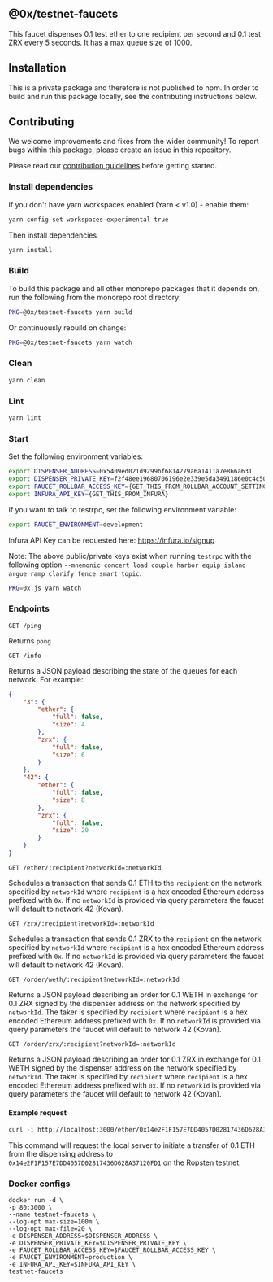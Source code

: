 ## @0x/testnet-faucets

This faucet dispenses 0.1 test ether to one recipient per second and 0.1 test ZRX every 5 seconds. It has a max queue size of 1000.

## Installation

This is a private package and therefore is not published to npm. In order to build and run this package locally, see the contributing instructions below.

## Contributing

We welcome improvements and fixes from the wider community! To report bugs within this package, please create an issue in this repository.

Please read our [contribution guidelines](../../CONTRIBUTING.md) before getting started.

### Install dependencies

If you don't have yarn workspaces enabled (Yarn < v1.0) - enable them:

```bash
yarn config set workspaces-experimental true
```

Then install dependencies

```bash
yarn install
```

### Build

To build this package and all other monorepo packages that it depends on, run the following from the monorepo root directory:

```bash
PKG=@0x/testnet-faucets yarn build
```

Or continuously rebuild on change:

```bash
PKG=@0x/testnet-faucets yarn watch
```

### Clean

```bash
yarn clean
```

### Lint

```bash
yarn lint
```

### Start

Set the following environment variables:

```bash
export DISPENSER_ADDRESS=0x5409ed021d9299bf6814279a6a1411a7e866a631
export DISPENSER_PRIVATE_KEY=f2f48ee19680706196e2e339e5da3491186e0c4c5030670656b0e0164837257d
export FAUCET_ROLLBAR_ACCESS_KEY={GET_THIS_FROM_ROLLBAR_ACCOUNT_SETTINGS}
export INFURA_API_KEY={GET_THIS_FROM_INFURA}
```

If you want to talk to testrpc, set the following environment variable:

```bash
export FAUCET_ENVIRONMENT=development
```

Infura API Key can be requested here: https://infura.io/signup

Note: The above public/private keys exist when running `testrpc` with the following option `--mnemonic concert load couple harbor equip island argue ramp clarify fence smart topic`.

```bash
PKG=0x.js yarn watch
```

### Endpoints

`GET /ping`

Returns `pong`

`GET /info`

Returns a JSON payload describing the state of the queues for each network. For example:

```json
{
    "3": {
        "ether": {
            "full": false,
            "size": 4
        },
        "zrx": {
            "full": false,
            "size": 6
        }
    },
    "42": {
        "ether": {
            "full": false,
            "size": 8
        },
        "zrx": {
            "full": false,
            "size": 20
        }
    }
}
```

`GET /ether/:recipient?networkId=:networkId`

Schedules a transaction that sends 0.1 ETH to the `recipient` on the network specified by `networkId` where `recipient` is a hex encoded Ethereum address prefixed with `0x`. If no `networkId` is provided via query parameters the faucet will default to network 42 (Kovan).

`GET /zrx/:recipient?networkId=:networkId`

Schedules a transaction that sends 0.1 ZRX to the `recipient` on the network specified by `networkId` where `recipient` is a hex encoded Ethereum address prefixed with `0x`. If no `networkId` is provided via query parameters the faucet will default to network 42 (Kovan).

`GET /order/weth/:recipient?networkId=:networkId`

Returns a JSON payload describing an order for 0.1 WETH in exchange for 0.1 ZRX signed by the dispenser address on the network specified by `networkId`. The taker is specified by `recipient` where `recipient` is a hex encoded Ethereum address prefixed with `0x`. If no `networkId` is provided via query parameters the faucet will default to network 42 (Kovan).

`GET /order/zrx/:recipient?networkId=:networkId`

Returns a JSON payload describing an order for 0.1 ZRX in exchange for 0.1 WETH signed by the dispenser address on the network specified by `networkId`. The taker is specified by `recipient` where `recipient` is a hex encoded Ethereum address prefixed with `0x`. If no `networkId` is provided via query parameters the faucet will default to network 42 (Kovan).

#### Example request

```bash
curl -i http://localhost:3000/ether/0x14e2F1F157E7DD4057D02817436D628A37120FD1\?networkId=3
```

This command will request the local server to initiate a transfer of 0.1 ETH from the dispensing address to `0x14e2F1F157E7DD4057D02817436D628A37120FD1` on the Ropsten testnet.

### Docker configs

```
docker run -d \
-p 80:3000 \
--name testnet-faucets \
--log-opt max-size=100m \
--log-opt max-file=20 \
-e DISPENSER_ADDRESS=$DISPENSER_ADDRESS \
-e DISPENSER_PRIVATE_KEY=$DISPENSER_PRIVATE_KEY \
-e FAUCET_ROLLBAR_ACCESS_KEY=$FAUCET_ROLLBAR_ACCESS_KEY \
-e FAUCET_ENVIRONMENT=production \
-e INFURA_API_KEY=$INFURA_API_KEY \
testnet-faucets
```
